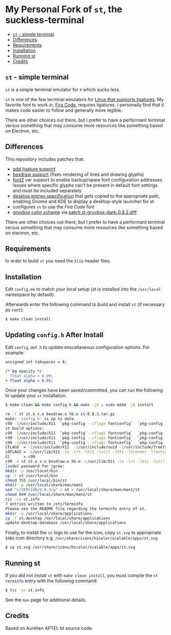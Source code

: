 # My Personal Fork of `st`, the suckless-terminal

 - [`st` - simple terminal](#st---simple-terminal)
 - [Differences](#differences)
 - [Requirements](#requirements)
 - [Installation](#installation)
 - [Running st](#running-st)
 - [Credits](#credits)

## `st` - simple terminal

`st` is a simple terminal emulator for `X` which sucks less.

`st` is one of the few terminal emulators for [Linux that supports ligatures](https://github.com/tonsky/FiraCode#terminal-compatibility-list).
My favorite font to work in, [Fira Code](https://github.com/tonsky/FiraCode), requires ligatures. I personally find that it makes code easier to follow and generally more legible.

There are other choices out there, but I prefer to have a performant terminal versus something that may consume more resources like something based on Electron, etc.

## Differences

This repository includes patches that:

- [add ligature support](https://st.suckless.org/patches/ligatures/)
- [boxdraw support](https://st.suckless.org/patches/ligatures/0.8.3/st-ligatures-boxdraw-20200430-0.8.3.diff) (fixes rendering of lines and drawing glyphs)
- [font2](https://st.suckless.org/patches/font2/) var support to enable backup/spare font configuration addresses issues where specific glyphs can't be present in default font settings and must be included separately
- [desktop entries specification](https://developer.gnome.org/integration-guide/stable/desktop-files.html.en) that gets copied to the appropriate path, enabling Gnome and KDE to display a desktop-style launcher for st
- configures `st` to use the _Fira Code_ font
- [gruvbox color scheme](https://camo.githubusercontent.com/cdb2f2e986c564b515c0c698e6c45b4ab5d725a9/687474703a2f2f692e696d6775722e636f6d2f776136363678672e706e67) via [patch st-gruvbox-dark-0.8.2.diff](https://st.suckless.org/patches/gruvbox/st-gruvbox-dark-0.8.2.diff)

There are other choices out there, but I prefer to have a performant terminal versus something that may consume more resources like something based on electron, etc.

## Requirements

In order to build `st` you need the `Xlib` header files.

## Installation

Edit `config.mk` to match your local setup (st is installed into
the `/usr/local` namespace by default).

Afterwards enter the following command to build and install `st` (if
necessary as `root`):

```sh
$ make clean install
```

## Updating `config.h` After Install

Edit `config.def.h` to update miscellaneous configuration options.
For example:

```diff
unsigned int tabspaces = 8;

/* bg opacity */
- float alpha = 0.99;
+ float alpha = 0.55;

```

Once your changes have been saved/committed, you can run the following to
update your `st` installation.

```sh
$ make clean && make config.h && make -j8 ; sudo make -j8 install

rm -f st st.o x.o boxdraw.o hb.o st-0.8.3.tar.gz
make: 'config.h' is up to date.
c99 -I/usr/include/X11  `pkg-config --cflags fontconfig`  `pkg-config --cflags freetype2`  `pkg-config --cflags harfbuzz` -DVERSION=\"0.8.3\" -D_XOPEN_SOURCE=600  -O -c st.c
st build options:
c99 -I/usr/include/X11  `pkg-config --cflags fontconfig`  `pkg-config --cflags freetype2`  `pkg-config --cflags harfbuzz` -DVERSION=\"0.8.3\" -D_XOPEN_SOURCE=600  -O -c x.c
c99 -I/usr/include/X11  `pkg-config --cflags fontconfig`  `pkg-config --cflags freetype2`  `pkg-config --cflags harfbuzz` -DVERSION=\"0.8.3\" -D_XOPEN_SOURCE=600  -O -c boxdraw.c
c99 -I/usr/include/X11  `pkg-config --cflags fontconfig`  `pkg-config --cflags freetype2`  `pkg-config --cflags harfbuzz` -DVERSION=\"0.8.3\" -D_XOPEN_SOURCE=600  -O -c hb.c
CFLAGS  = -I/usr/include/X11  -I/usr/include/uuid -I/usr/include/freetype2 -I/usr/include/libpng16  -I/usr/include/freetype2 -I/usr/include/libpng16  -I/usr/include/harfbuzz -I/usr/include/glib-2.0 -I/usr/lib/x86_64-linux-gnu/glib-2.0/include -DVERSION="0.8.3" -D_XOPEN_SOURCE=600  -O
LDFLAGS = -L/usr/lib/X11 -lm -lrt -lX11 -lutil -lXft -lXrender -lfontconfig -lfreetype  -lfreetype  -lharfbuzz
CC      = c99
c99 -o st st.o x.o boxdraw.o hb.o -L/usr/lib/X11 -lm -lrt -lX11 -lutil -lXft -lXrender `pkg-config --libs fontconfig`  `pkg-config --libs freetype2`  `pkg-config --libs harfbuzz`
[sudo] password for jgrow:
mkdir -p /usr/local/bin
cp -f st /usr/local/bin
chmod 755 /usr/local/bin/st
mkdir -p /usr/local/share/man/man1
sed "s/VERSION/0.8.3/g" < st > /usr/local/share/man/man1/st
chmod 644 /usr/local/share/man/man1/st
tic -sx st.info
7 entries written to /etc/terminfo
Please see the README file regarding the terminfo entry of st.
mkdir -p /usr/local/share/applications
cp -f st.desktop /usr/local/share/applications
update-desktop-database /usr/local/share/applications


```

Finally, to install the `st` logo to use for the icon, copy `st.svg`
to appropriate `$XDG` icon directory e.g.
`/usr/share/icons/hicolor/scalable/apps/st.svg`

```sh
$ cp st.svg /usr/share/icons/hicolor/scalable/apps/st.svg

```


## Running st

If you did not install `st` with `make clean install`, you must compile
the `st` `terminfo` entry with the following command:

```sh
$ tic -sx st.info
```

See the `man` page for additional details.

## Credits

Based on Aurélien APTEL <aurelien dot aptel at gmail dot com> bt source code.



